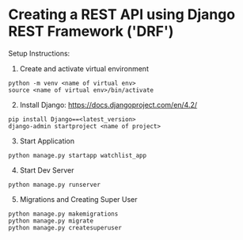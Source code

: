 # Creating a REST API using Django REST Framework ('DRF')

Setup Instructions:

1. Create and activate virtual environment

```
python -m venv <name of virtual env>
source <name of virtual env>/bin/activate
```

2. Install Django: https://docs.djangoproject.com/en/4.2/
```
pip install Django==<latest_version>
django-admin startproject <name of project>
```

3. Start Application
```
python manage.py startapp watchlist_app
```

4. Start Dev Server
```
python manage.py runserver
```

5. Migrations and Creating Super User
```
python manage.py makemigrations
python manage.py migrate
python manage.py createsuperuser
```
